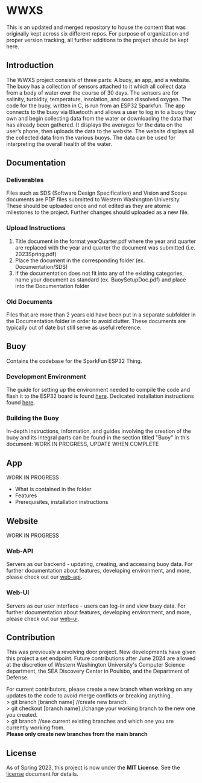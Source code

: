 # WWXS
This is an updated and merged repository to house the content that was originally kept across six different repos. For purpose of organization and proper version tracking, all further additions to the project should be kept here. 

## Introduction
The WWXS project consists of three parts: A buoy, an app, and a website.
The buoy has a collection of sensors attached to it which all collect data from a body of water over the course of 30 days. The sensors are for salinity, turbidity, temperature, insolation, and soon dissolved oxygen. The code for the buoy, written in C, is run from an ESP32 Sparkfun.
The app connects to the buoy via Bluetooth and allows a user to log in to a buoy they own and begin collecting data from the water or downloading the data that has already been gathered. It displays the averages for the data on the user’s phone, then uploads the data to the website.
The website displays all the collected data from the various buoys. The data can be used for interpreting the overall health of the water.

## Documentation
### Deliverables
Files such as SDS (Software Design Specification) and Vision and Scope documents are PDF files submitted to Western Washington University. These should be uploaded once and not edited as they are atomic milestones to the project. Further changes should uploaded as a new file.

### Upload Instructions
1. Title document in the format yearQuarter.pdf where the year and quarter are replaced with the year and quarter the document was submitted (i.e. 2023Spring.pdf)
2. Place the document in the corresponding folder (ex. Documentation/SDS)
3. If the documentation does not fit into any of the existing categories, name your document as standard (ex. BuoySetupDoc.pdf) and place into the Documentation folder

### Old Documents
Files that are more than 2 years old have been put in a separate subfolder in the Documentation folder in order to avoid clutter. These documents are typically out of date but still serve as useful reference.

## Buoy
Contains the codebase for the SparkFun ESP32 Thing.

### Development Environment
The guide for setting up the environment needed to compile the code and flash it to the ESP32 board is found [here](https://docs.espressif.com/projects/esp-idf/en/v4.2.1/esp32/get-started/index.html).
Dedicated installation instructions found [here](Buoy/INSTALL.md).

### Building the Buoy
In-depth instructions, information, and guides involving the creation of the buoy and its integral parts can be found in the section titled "Buoy" in this document:
WORK IN PROGRESS, UPDATE WHEN COMPLETE


## App
WORK IN PROGRESS
* What is contained in the folder
* Features
* Prerequisites, installation instructions

## Website
WORK IN PROGRESS
### Web-API
Servers as our backend - updating, creating, and accessing buoy data. For further documentation about features, developing environment, and more, please check out our [web-api](https://github.com/GearyER/WWXS/tree/main/Website/web-api).
### Web-UI
Servers as our user interface - users can log-in and view buoy data. For further documentation about features, developing environment, and more, please check out our [web-ui](https://github.com/GearyER/WWXS/tree/main/Website/web-ui).

## Contribution
This was previously a revolving door project. New developments have given this project a set endpoint. Future contributions after June 2024 are allowed at the discretion of
Western Washington University's Computer Science department, the SEA Discovery Center in Poulsbo, and the Department of Defense.

For current contributors, please create a new branch when working on any updates to the code to avoid merge conflicts or breaking anything.\
\> git branch [branch name] //create new branch.\
\> git checkout [branch name] //change your working branch to the new one you created.\
\> git branch //see current existing branches and which one you are currently working from.\
**Please only create new branches from the main branch**

## License
As of Spring 2023, this project is now under the **MIT License**. See the [license](LICENSE) document for details.

